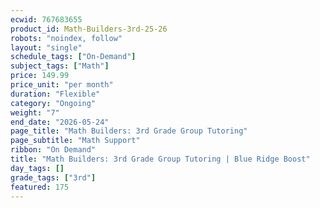 ```yaml
---
ecwid: 767683655
product_id: Math-Builders-3rd-25-26
robots: "noindex, follow"
layout: "single"
schedule_tags: ["On-Demand"]
subject_tags: ["Math"]
price: 149.99
price_unit: "per month"
duration: "Flexible"
category: "Ongoing"
weight: "7"
end_date: "2026-05-24"
page_title: "Math Builders: 3rd Grade Group Tutoring"
page_subtitle: "Math Support"
ribbon: "On Demand"
title: "Math Builders: 3rd Grade Group Tutoring | Blue Ridge Boost"
day_tags: []
grade_tags: ["3rd"]
featured: 175
---
```

